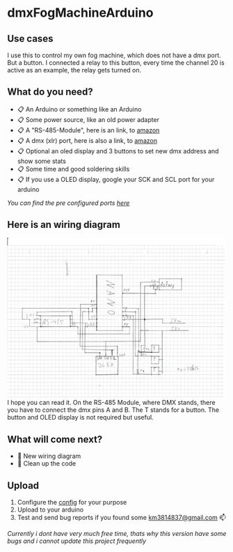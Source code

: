 # dmxFogMachineArduino
## __Use cases__
I use this to control my own fog machine, which does not have a dmx port. But a button. I connected a relay to this button, every time the channel 20 is active as an example, the relay gets turned on.

## What do you need?
- 📋  An Arduino or something like an Arduino
- 📋 Some power source, like an old power adapter
- 📋  A "RS-485-Module", here is an link, to [amazon](https://amzn.eu/d/3U1l6WY)
- 📋  A dmx (xlr) port, here is also a link, to [amazon](https://amzn.eu/d/h2HQj6V)
- 📋  Optional an oled display and 3 buttons to set new dmx address and show some stats
- 📋  Some time and good soldering skills
- 📋  If you use a OLED display, google your SCK and SCL port for your arduino

*You can find the pre configured ports [here](/lib/config/src/config.h)*

## Here is an wiring diagram
![image](/docs/picture.jpg)
I hope you can read it.
On the RS-485 Module, where DMX stands, there you have to connect the dmx pins A and B.
The T stands for a button.
The button and OLED display is not required but useful.

## What will come next?
- 📝 New wiring diagram
- 📝 Clean up the code

## Upload
1. Configure the [config](/lib/config/src/config.h) for your purpose 
2. Upload to your arduino
3. Test and send bug reports if you found some km3814837@gmail.com 📫


*Currently i dont have very much free time, thats why this version have some bugs and i cannot update this project frequently*